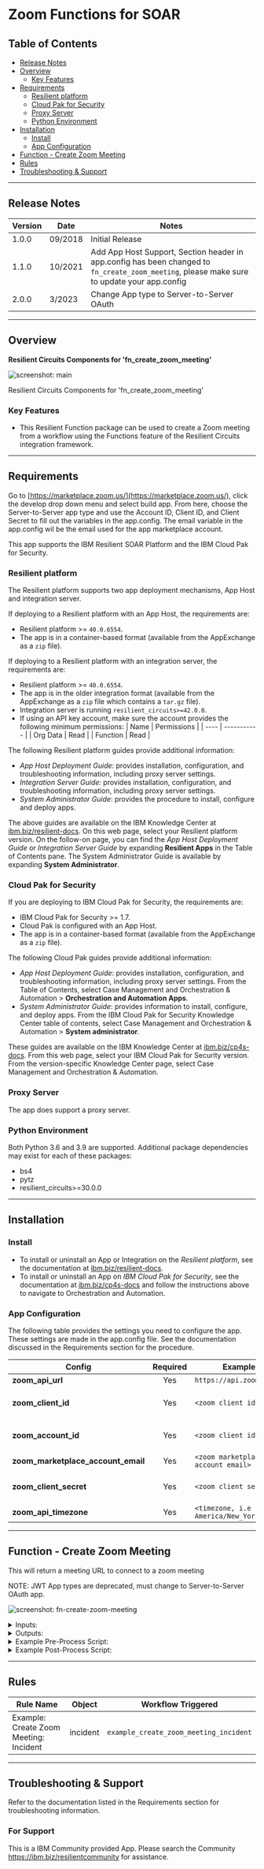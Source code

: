 <!--
  This README.md is generated by running:
  "resilient-sdk docgen -p fn_create_zoom_meeting"

  It is best edited using a Text Editor with a Markdown Previewer. VS Code
  is a good example. Checkout https://guides.github.com/features/mastering-markdown/
  for tips on writing with Markdown

  If you make manual edits and run docgen again, a .bak file will be created

  Store any screenshots in the "doc/screenshots" directory and reference them like:
  ![screenshot: screenshot_1](./screenshots/screenshot_1.png)

  NOTE: If your app is available in the container-format only, there is no need to mention the integration server in this readme.
-->

# Zoom Functions for SOAR

## Table of Contents
- [Release Notes](#release-notes)
- [Overview](#overview)
  - [Key Features](#key-features)
- [Requirements](#requirements)
  - [Resilient platform](#resilient-platform)
  - [Cloud Pak for Security](#cloud-pak-for-security)
  - [Proxy Server](#proxy-server)
  - [Python Environment](#python-environment)
- [Installation](#installation)
  - [Install](#install)
  - [App Configuration](#app-configuration)
- [Function - Create Zoom Meeting](#function---create-zoom-meeting)
- [Rules](#rules)
- [Troubleshooting & Support](#troubleshooting--support)
---

## Release Notes
<!--
  Specify all changes in this release. Do not remove the release 
  notes of a previous release
-->
| Version | Date | Notes |
| ------- | ---- | ----- |
| 1.0.0 | 09/2018 | Initial Release |
| 1.1.0 | 10/2021| Add App Host Support, Section header in app.config has been changed to `fn_create_zoom_meeting`, please make sure to update your app.config |
| 2.0.0 | 3/2023 | Change App type to Server-to-Server OAuth |

---

## Overview
<!--
  Provide a high-level description of the function itself and its remote software or application.
  The text below is parsed from the "description" and "long_description" attributes in the setup.py file
-->
**Resilient Circuits Components for 'fn_create_zoom_meeting'**

 ![screenshot: main](./doc/screenshots/fn_create_zoom_meeting_workflow.png)

Resilient Circuits Components for 'fn_create_zoom_meeting'

### Key Features
<!--
  List the Key Features of the Integration
-->

* This Resilient Function package can be used to create a Zoom meeting from a workflow using the Functions feature of the Resilient Circuits integration framework.

---

## Requirements
<!--
  List any Requirements 
-->
Go to [https://marketplace.zoom.us/](https://marketplace.zoom.us/), click the develop drop down menu and select build app. From here, choose the Server-to-Server app type and use the Account ID, Client ID, and Client Secret to fill out the variables in the app.config. The email variable in the app.config wil be the email used for the app marketplace account.

This app supports the IBM Resilient SOAR Platform and the IBM Cloud Pak for Security.

### Resilient platform
The Resilient platform supports two app deployment mechanisms, App Host and integration server.

If deploying to a Resilient platform with an App Host, the requirements are:
* Resilient platform >= `40.0.6554`.
* The app is in a container-based format (available from the AppExchange as a `zip` file).

If deploying to a Resilient platform with an integration server, the requirements are:
* Resilient platform >= `40.0.6554`.
* The app is in the older integration format (available from the AppExchange as a `zip` file which contains a `tar.gz` file).
* Integration server is running `resilient_circuits>=42.0.0`.
* If using an API key account, make sure the account provides the following minimum permissions: 
  | Name | Permissions |
  | ---- | ----------- |
  | Org Data | Read |
  | Function | Read |

The following Resilient platform guides provide additional information: 
* _App Host Deployment Guide_: provides installation, configuration, and troubleshooting information, including proxy server settings. 
* _Integration Server Guide_: provides installation, configuration, and troubleshooting information, including proxy server settings.
* _System Administrator Guide_: provides the procedure to install, configure and deploy apps. 

The above guides are available on the IBM Knowledge Center at [ibm.biz/resilient-docs](https://ibm.biz/resilient-docs). On this web page, select your Resilient platform version. On the follow-on page, you can find the _App Host Deployment Guide_ or _Integration Server Guide_ by expanding **Resilient Apps** in the Table of Contents pane. The System Administrator Guide is available by expanding **System Administrator**.

### Cloud Pak for Security
If you are deploying to IBM Cloud Pak for Security, the requirements are:
* IBM Cloud Pak for Security >= 1.7.
* Cloud Pak is configured with an App Host.
* The app is in a container-based format (available from the AppExchange as a `zip` file).

The following Cloud Pak guides provide additional information: 
* _App Host Deployment Guide_: provides installation, configuration, and troubleshooting information, including proxy server settings. From the Table of Contents, select Case Management and Orchestration & Automation > **Orchestration and Automation Apps**.
* _System Administrator Guide_: provides information to install, configure, and deploy apps. From the IBM Cloud Pak for Security Knowledge Center table of contents, select Case Management and Orchestration & Automation > **System administrator**.

These guides are available on the IBM Knowledge Center at [ibm.biz/cp4s-docs](https://ibm.biz/cp4s-docs). From this web page, select your IBM Cloud Pak for Security version. From the version-specific Knowledge Center page, select Case Management and Orchestration & Automation.

### Proxy Server
The app does support a proxy server.

### Python Environment
Both Python 3.6 and 3.9 are supported.
Additional package dependencies may exist for each of these packages:
* bs4
* pytz
* resilient_circuits>=30.0.0

---

## Installation

### Install
* To install or uninstall an App or Integration on the _Resilient platform_, see the documentation at [ibm.biz/resilient-docs](https://ibm.biz/resilient-docs).
* To install or uninstall an App on _IBM Cloud Pak for Security_, see the documentation at [ibm.biz/cp4s-docs](https://ibm.biz/cp4s-docs) and follow the instructions above to navigate to Orchestration and Automation.

### App Configuration
The following table provides the settings you need to configure the app. These settings are made in the app.config file. See the documentation discussed in the Requirements section for the procedure.

| Config | Required | Example | Description |
| ------ | :------: | ------- | ----------- |
| **zoom_api_url** | Yes | `https://api.zoom.us/v2` | - |
| **zoom_client_id** | Yes | `<zoom client id>` | Client ID from the app marketplace|
| **zoom_account_id** | Yes | `<zoom client id>` | Account ID from the app marketplace|
| **zoom_marketplace_account_email** | Yes | `<zoom marketplace account email>` | Host email |
| **zoom_client_secret** | Yes | `<zoom client secret>` | Client secret from the app marketplace |
| **zoom_api_timezone** | Yes | `<timezone, i.e America/New_York>` | pytz.timezone |


---

## Function - Create Zoom Meeting
This will return a meeting URL to connect to a zoom meeting

NOTE: JWT App types are deprecated, must change to Server-to-Server OAuth app.

 ![screenshot: fn-create-zoom-meeting ](./doc/screenshots/fn_create_zoom_meeting_function.png)

<details><summary>Inputs:</summary>
<p>

| Name | Type | Required | Example | Tooltip |
| ---- | :--: | :------: | ------- | ------- |
| `zoom_agenda` | `text` | No | `-` | Agenda for this meeting |
| `zoom_password` | `text` | No | `-` | Meeting password |
| `zoom_record_meeting` | `boolean` | No | `-` | Check this to record the meeting |
| `zoom_topic` | `text` | Yes | `-` | Meeting topic |

</p>
</details>

<details><summary>Outputs:</summary>
<p>

```python
Result: {
  'host_url': 'https://zoom.us/...', 
  'attendee_url': 'https://zoom.us/j/93246004924', 
  'date_created': '10/26/2021 15:12:36'
}
```

</p>
</details>

<details><summary>Example Pre-Process Script:</summary>
<p>

```python
inputs.zoom_host_email = rule.properties.zoom_host_email
inputs.zoom_topic = rule.properties.zoom_topic

inputs.zoom_password = inputs.zoom_password if rule.properties.zoom_password is None else rule.properties.zoom_password

if rule.properties.zoom_agenda is not None:
  inputs.zoom_agenda = rule.properties.zoom_agenda
else:
  if inputs.zoom_agenda is None and incident.description is not None and incident.description.content is not None:
    inputs.zoom_agenda = incident.description.content

inputs.zoom_record_meeting = inputs.zoom_record_meeting if rule.properties.zoom_record_meeting is None else rule.properties.zoom_record_meeting


```

</p>
</details>

<details><summary>Example Post-Process Script:</summary>
<p>

```python
# results:
# {
#   "host_url": "https://zoom.us/s/x?zak=x", 
#   "attendee_url": "https://zoom.us/j/x", 
#   "date_created": "01/01/1971 12:00:00",
#   "attendee_url_with_pass": 'https://us05web.zoom.us/j/89922216709?pwd=UTlEYWRrbUV4SHBacStvQUkvcHVPQT09'
# }
if results.host_url is not None and results.attendee_url is not None:
  host_url = results.host_url
  attendee_url = results.attendee_url
  
  if host_url is None:
    host_url = ""
  
  if attendee_url is None:
    attendee_url = ""
  
text = """<b>Zoom Meeting:</b>
          <b>Host URL:</b> <a href='{0}'>{0}</a>
          <b>Attendee URL:</b> <a href='{1}'>{1}</a>""".format(results.host_url, results.attendee_url)

incident.addNote(helper.createRichText(text))
```

</p>
</details>

---





## Rules
| Rule Name | Object | Workflow Triggered |
| --------- | ------ | ------------------ |
| Example: Create Zoom Meeting: Incident | incident | `example_create_zoom_meeting_incident` |

---

## Troubleshooting & Support
Refer to the documentation listed in the Requirements section for troubleshooting information.

### For Support
This is a IBM Community provided App. Please search the Community https://ibm.biz/resilientcommunity for assistance.
